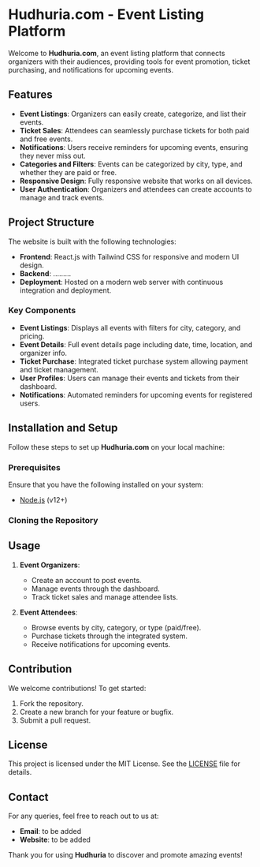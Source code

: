 # Hudhuria.com - Event Listing Platform

Welcome to **Hudhuria.com**, an event listing platform that connects organizers with their audiences, providing tools for event promotion, ticket purchasing, and notifications for upcoming events.

## Features

- **Event Listings**: Organizers can easily create, categorize, and list their events.
- **Ticket Sales**: Attendees can seamlessly purchase tickets for both paid and free events.
- **Notifications**: Users receive reminders for upcoming events, ensuring they never miss out.
- **Categories and Filters**: Events can be categorized by city, type, and whether they are paid or free.
- **Responsive Design**: Fully responsive website that works on all devices.
- **User Authentication**: Organizers and attendees can create accounts to manage and track events.

## Project Structure

The website is built with the following technologies:

- **Frontend**: React.js with Tailwind CSS for responsive and modern UI design.
- **Backend**: .........
- **Deployment**: Hosted on a modern web server with continuous integration and deployment.

### Key Components

- **Event Listings**: Displays all events with filters for city, category, and pricing.
- **Event Details**: Full event details page including date, time, location, and organizer info.
- **Ticket Purchase**: Integrated ticket purchase system allowing payment and ticket management.
- **User Profiles**: Users can manage their events and tickets from their dashboard.
- **Notifications**: Automated reminders for upcoming events for registered users.

## Installation and Setup

Follow these steps to set up **Hudhuria.com** on your local machine:

### Prerequisites

Ensure that you have the following installed on your system:

- [Node.js](https://nodejs.org/) (v12+)

### Cloning the Repository

## Usage

1. **Event Organizers**:
   - Create an account to post events.
   - Manage events through the dashboard.
   - Track ticket sales and manage attendee lists.

2. **Event Attendees**:
   - Browse events by city, category, or type (paid/free).
   - Purchase tickets through the integrated system.
   - Receive notifications for upcoming events.

## Contribution

We welcome contributions! To get started:

1. Fork the repository.
2. Create a new branch for your feature or bugfix.
3. Submit a pull request.

## License

This project is licensed under the MIT License. See the [LICENSE](LICENSE) file for details.

## Contact

For any queries, feel free to reach out to us at:

- **Email**: to be added
- **Website**: to be added

Thank you for using **Hudhuria** to discover and promote amazing events!

